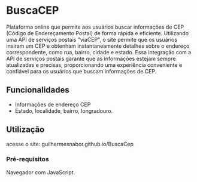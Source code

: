 # BuscaCEP

Plataforma online que permite aos usuários buscar informações de CEP (Código de Endereçamento Postal) de forma rápida e eficiente. Utilizando uma API de serviços postais "viaCEP", o site permite que os usuários insiram um CEP e obtenham instantaneamente detalhes sobre o endereço correspondente, como rua, bairro, cidade e estado. Essa integração com a API de serviços postais garante que as informações estejam sempre atualizadas e precisas, proporcionando uma experiência conveniente e confiável para os usuários que buscam informações de CEP.

## Funcionalidades

- Informações de endereço CEP
- Estado, localidade, bairro, longradouro. 

## Utilização

acesse o site: guilhermesnabor.github.io/BuscaCep

### Pré-requisitos

Navegador com JavaScript.
